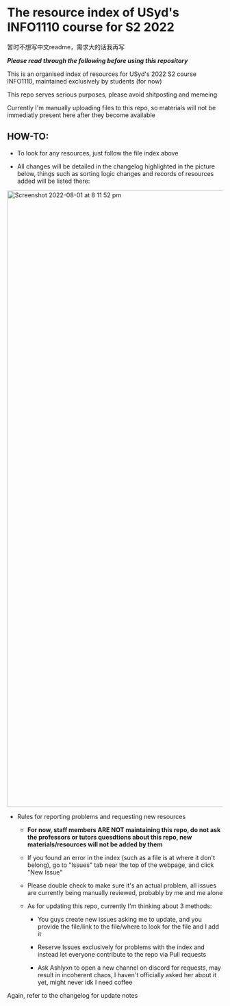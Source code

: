 # The resource index of USyd's INFO1110 course for S2 2022 #

暂时不想写中文readme，需求大的话我再写

***Please read through the following before using this repository***

This is an organised index of resources for USyd's 2022 S2 course INFO1110, maintained exclusively by students (for now)

This repo serves serious purposes, please avoid shitposting and memeing

Currently I'm manually uploading files to this repo, so materials will not be immediatly present here after they become available

## HOW-TO: ##

* To look for any resources, just follow the file index above

* All changes will be detailed in the changelog highlighted in the picture below, things such as sorting logic changes and records of resources added will be listed there:
<img width="1440" alt="Screenshot 2022-08-01 at 8 11 52 pm" src="https://user-images.githubusercontent.com/40534994/182126573-c61dba19-d7d2-4c0f-ba5e-202d66ebac17.png">

* Rules for reporting problems and requesting new resources

  * __For now, staff members ARE NOT maintaining this repo, do not ask the professors or tutors quesdtions about this repo, new materials/resources will not be added by them__

  * If you found an error in the index (such as a file is at where it don't belong), go to "Issues" tab near the top of the webpage, and click "New Issue"
  
  * Please double check to make sure it's an actual problem, all issues are currently being manually reviewed, probably by me and me alone
  
  * As for updating this repo, currently I'm thinking about 3 methods:
  
    * You guys create new issues asking me to update, and you provide the file/link to the file/where to look for the file and I add it
    
    * Reserve Issues exclusively for problems with the index and instead let everyone contribute to the repo via Pull requests
    
    * Ask Ashlyxn to open a new channel on discord for requests, may result in incoherent chaos, I haven't officially asked her about it yet, might never idk I need coffee

Again, refer to the changelog for update notes
